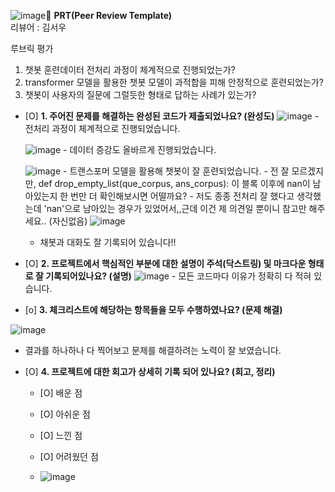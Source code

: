 ![image](https://github.com/user-attachments/assets/6f52e961-b1f4-4fcb-8b32-05063f5b87d0)🔑 **PRT(Peer Review Template)**
<br>
리뷰어 : 김서우   

루브릭 평가

1. 챗봇 훈련데이터 전처리 과정이 체계적으로 진행되었는가?	
2. transformer 모델을 활용한 챗봇 모델이 과적합을 피해 안정적으로 훈련되었는가?	
3. 챗봇이 사용자의 질문에 그럴듯한 형태로 답하는 사례가 있는가?

   
- [O]  **1. 주어진 문제를 해결하는 완성된 코드가 제출되었나요? (완성도)**
      ![image](https://github.com/user-attachments/assets/db3f5dc2-ec87-444f-914f-c18a1112ae8d)
        -전처리 과정이 체계적으로 진행되었습니다.

    ![image](https://github.com/user-attachments/assets/a2dae1fa-3c2b-49d8-bc5f-57655be1fda4)
        - 데이터 증강도 올바르게 진행되었습니다.

   ![image](https://github.com/user-attachments/assets/20e3a05d-35fa-46fe-bfba-ca92b5dadbbb)
        - 트랜스포머 모델을 활용해 챗봇이 잘 훈련되었습니다. 
        - 전 잘 모르겠지만, def drop_empty_list(que_corpus, ans_corpus):  이 블록 이후에 nan이 남아있는지 한 번만 더 확인해보시면 어떨까요?
           - 저도 종종 전처리 잘 했다고 생각했는데 'nan'으로 남아있는 경우가 있었어서,,근데 이건 제 의견일 뿐이니 참고만 해주세요.. (자신없음)
    ![image](https://github.com/user-attachments/assets/195f90f5-50b1-4f46-8d51-1c4a27430afd)
    - 채봇과 대화도 잘 기록되어 있습니다!! 



- [O]  **2. 프로젝트에서 핵심적인 부분에 대한 설명이 주석(닥스트링) 및 마크다운 형태로 잘 기록되어있나요? (설명)**
        ![image](https://github.com/user-attachments/assets/ca1a0122-5ac9-4d0c-b999-3cf775790000)
          - 모든 코드마다 이유가 정확히 다 적혀 있습니다. 

- [o]  **3. 체크리스트에 해당하는 항목들을 모두 수행하였나요? (문제 해결)**

![image](https://github.com/user-attachments/assets/e44ced76-bd6b-4c80-9fee-f227975b2ff2)
- 결과를 하나하나 다 찍어보고 문제를 해결하려는 노력이 잘 보였습니다.
       

- [O]  **4. 프로젝트에 대한 회고가 상세히 기록 되어 있나요? (회고, 정리)**
    - [O]  배운 점
    - [O]  아쉬운 점
    - [O]  느낀 점
    - [O]  어려웠던 점
 
    - ![image](https://github.com/user-attachments/assets/2e98c8af-25f5-4127-aabe-9ece36bd069e)

